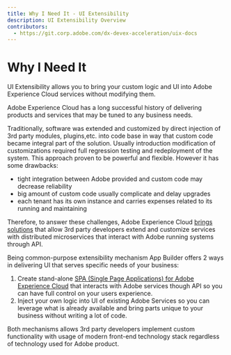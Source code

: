 ```yaml
---
title: Why I Need It - UI Extensibility
description: UI Extensibility Overview
contributors:
  - https://git.corp.adobe.com/dx-devex-acceleration/uix-docs
---
```


# Why I Need It

UI Extensibility allows you to bring your custom logic and UI into Adobe Experience Cloud services without modifying them.

Adobe Experience Cloud has a long successful history of delivering products and services that may be tuned to any business needs.

Traditionally, software was extended and customized by direct injection of 3rd party modules, plugins,etc. into code base in way that custom code became integral part of the solution. Usually introduction modification of customizations required full regression testing and redeployment of the system. This approach proven to be powerful and flexible. However it has some drawbacks:

- tight integration between Adobe provided and custom code may decrease reliability
- big amount of custom code usually complicate and delay upgrades
- each tenant has its own instance and carries expenses related to its running and maintaining

Therefore, to answer these challenges, Adobe Experience Cloud [brings solutions](https://developer.adobe.com/app-builder/) that allow 3rd party developers extend and customize services with distributed microservices that interact with Adobe running systems through API.

Being common-purpose extensibility mechanism App Builder offers 2 ways in delivering UI that serves specific needs of your business:

1. Create stand-alone [SPA (Single Page Applications) for Adobe Experience Cloud](https://developer.adobe.com/app-builder/docs/guides/exc_app/) that interacts with Adobe services though API so you can have full control on your users experience.
2. Inject your own logic into UI of existing Adobe Services so you can leverage what is already available and bring parts unique to your business without writing a lot of code.

Both mechanisms allows 3rd party developers implement custom functionality with usage of modern front-end technology stack regardless of technology used for Adobe product.

